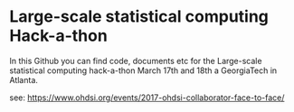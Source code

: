 # Large-scale statistical computing Hack-a-thon

In this Github you can find code, documents etc for
the Large-scale statistical computing hack-a-thon 
March 17th and 18th a GeorgiaTech in Atlanta.

see: https://www.ohdsi.org/events/2017-ohdsi-collaborator-face-to-face/


